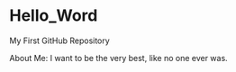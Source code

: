 # Hello_Word
My First GitHub Repository

About Me: I want to be the very best, like no one ever was.
